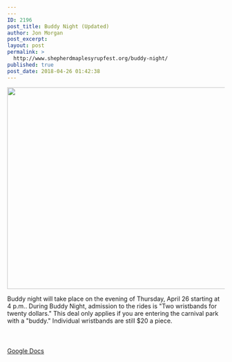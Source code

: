 ```yaml
---
---
ID: 2196
post_title: Buddy Night (Updated)
author: Jon Morgan
post_excerpt:
layout: post
permalink: >
  http://www.shepherdmaplesyrupfest.org/buddy-night/
published: true
post_date: 2018-04-26 01:42:38
---
```

<img title="" src="http://www.shepherdmaplesyrupfest.org/wp-content/uploads/2018/04/null-4.jpeg" alt="" width="624" height="468" />

Buddy night will take place on the evening of Thursday, April 26 starting at 4 p.m.. During Buddy Night, admission to the rides is "Two wristbands for twenty dollars." This deal only applies if you are entering the carnival park with a "buddy." Individual wristbands are still $20 a piece.

&nbsp;

###

<a href="https://docs.google.com/document/d/1Hpng13TJQP2-m1XT21W2Y2zNF_OeOLH-2uzRNVk6XAs/edit?usp=sharing">Google Docs</a>